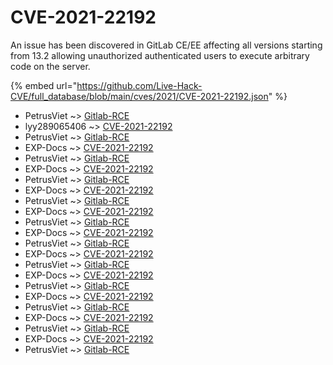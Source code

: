 # CVE-2021-22192

An issue has been discovered in GitLab CE/EE affecting all versions starting from 13.2 allowing unauthorized authenticated users to execute arbitrary code on the server.

{% embed url="https://github.com/Live-Hack-CVE/full_database/blob/main/cves/2021/CVE-2021-22192.json" %}


* PetrusViet ~> [Gitlab-RCE](https://www.alice-snow.ru/2021/database/cve-2021-22192/gitlab-rce-petrusviet)
* lyy289065406 ~> [CVE-2021-22192](https://www.alice-snow.ru/2021/database/cve-2021-22192/cve-2021-22192-lyy289065406)
* PetrusViet ~> [Gitlab-RCE](https://www.alice-snow.ru/2021/database/cve-2021-22192/gitlab-rce-petrusviet)
* EXP-Docs ~> [CVE-2021-22192](https://www.alice-snow.ru/2021/database/cve-2021-22192/cve-2021-22192-exp-docs)
* PetrusViet ~> [Gitlab-RCE](https://www.alice-snow.ru/2021/database/cve-2021-22192/gitlab-rce-petrusviet)
* EXP-Docs ~> [CVE-2021-22192](https://www.alice-snow.ru/2021/database/cve-2021-22192/cve-2021-22192-exp-docs)
* PetrusViet ~> [Gitlab-RCE](https://www.alice-snow.ru/2021/database/cve-2021-22192/gitlab-rce-petrusviet)
* EXP-Docs ~> [CVE-2021-22192](https://www.alice-snow.ru/2021/database/cve-2021-22192/cve-2021-22192-exp-docs)
* PetrusViet ~> [Gitlab-RCE](https://www.alice-snow.ru/2021/database/cve-2021-22192/gitlab-rce-petrusviet)
* EXP-Docs ~> [CVE-2021-22192](https://www.alice-snow.ru/2021/database/cve-2021-22192/cve-2021-22192-exp-docs)
* PetrusViet ~> [Gitlab-RCE](https://www.alice-snow.ru/2021/database/cve-2021-22192/gitlab-rce-petrusviet)
* EXP-Docs ~> [CVE-2021-22192](https://www.alice-snow.ru/2021/database/cve-2021-22192/cve-2021-22192-exp-docs)
* PetrusViet ~> [Gitlab-RCE](https://www.alice-snow.ru/2021/database/cve-2021-22192/gitlab-rce-petrusviet)
* EXP-Docs ~> [CVE-2021-22192](https://www.alice-snow.ru/2021/database/cve-2021-22192/cve-2021-22192-exp-docs)
* PetrusViet ~> [Gitlab-RCE](https://www.alice-snow.ru/2021/database/cve-2021-22192/gitlab-rce-petrusviet)
* EXP-Docs ~> [CVE-2021-22192](https://www.alice-snow.ru/2021/database/cve-2021-22192/cve-2021-22192-exp-docs)
* PetrusViet ~> [Gitlab-RCE](https://www.alice-snow.ru/2021/database/cve-2021-22192/gitlab-rce-petrusviet)
* EXP-Docs ~> [CVE-2021-22192](https://www.alice-snow.ru/2021/database/cve-2021-22192/cve-2021-22192-exp-docs)
* PetrusViet ~> [Gitlab-RCE](https://www.alice-snow.ru/2021/database/cve-2021-22192/gitlab-rce-petrusviet)
* EXP-Docs ~> [CVE-2021-22192](https://www.alice-snow.ru/2021/database/cve-2021-22192/cve-2021-22192-exp-docs)
* PetrusViet ~> [Gitlab-RCE](https://www.alice-snow.ru/2021/database/cve-2021-22192/gitlab-rce-petrusviet)
* EXP-Docs ~> [CVE-2021-22192](https://www.alice-snow.ru/2021/database/cve-2021-22192/cve-2021-22192-exp-docs)
* PetrusViet ~> [Gitlab-RCE](https://www.alice-snow.ru/2021/database/cve-2021-22192/gitlab-rce-petrusviet)